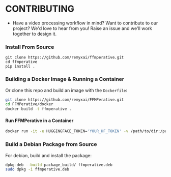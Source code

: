 # CONTRIBUTING

* Have a video processing workflow in mind? Want to contribute to our project? We'd love to hear from you! Raise an issue and we'll work together to design it.

### Install From Source
```
git clone https://github.com/remyxai/ffmperative.git
cd ffmperative
pip install .

```

### Building a Docker Image & Running a Container
Or clone this repo and build an image with the `Dockerfile`:
```bash
git clone https://github.com/remyxai/FFMPerative.git
cd FFMPerative/docker
docker build -t ffmperative .
```

#### Run FFMPerative in a Container
```bash
docker run -it -e HUGGINGFACE_TOKEN='YOUR_HF_TOKEN' -v /path/to/dir:/path/to/dir --entrypoint /bin/bash ffmperative:latest
```

### Build a Debian Package from Source
For debian, build and install the package:
```bash
dpkg-deb --build package_build/ ffmperative.deb
sudo dpkg -i ffmperative.deb
```

